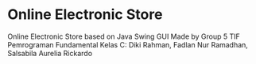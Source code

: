 # Online Electronic Store
Online Electronic Store based on Java Swing GUI
Made by Group 5 TIF Pemrograman Fundamental Kelas C:
Diki Rahman,
Fadlan Nur Ramadhan,
Salsabila Aurelia Rickardo